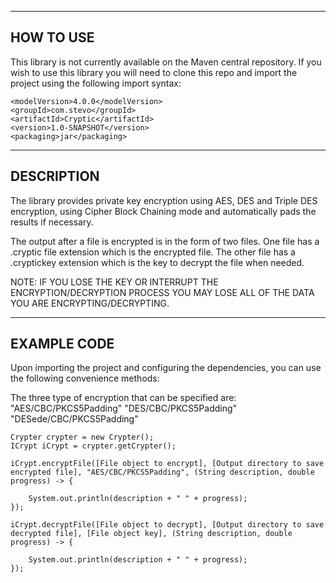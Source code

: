 --------------------
HOW TO USE
--------------------
This library is not currently available on the Maven central repository. If you wish to use this 
library you will need to clone this repo and import the project using the following import 
syntax:

```
<modelVersion>4.0.0</modelVersion>
<groupId>com.stevo</groupId>
<artifactId>Cryptic</artifactId>
<version>1.0-SNAPSHOT</version>
<packaging>jar</packaging>
```

--------------------
DESCRIPTION
--------------------
The library provides private key encryption using AES, DES and Triple DES encryption, using Cipher Block Chaining mode and 
automatically pads the results if necessary.

The output after a file is encrypted is in the form of two files. One file has a .cryptic file extension which is the 
encrypted file. The other file has a .cryptickey extension which is the key to decrypt the file when needed.

NOTE: IF YOU LOSE THE KEY OR INTERRUPT THE ENCRYPTION/DECRYPTION PROCESS YOU MAY LOSE ALL OF THE DATA YOU ARE 
ENCRYPTING/DECRYPTING.

--------------------
EXAMPLE CODE
--------------------
Upon importing the project and configuring the dependencies, you can use the following convenience methods:

The three type of encryption that can be specified are:
"AES/CBC/PKCS5Padding"
"DES/CBC/PKCS5Padding"
"DESede/CBC/PKCS5Padding"

```
Crypter crypter = new Crypter();
ICrypt iCrypt = crypter.getCrypter();

iCrypt.encryptFile([File object to encrypt], [Output directory to save encrypted file], "AES/CBC/PKCS5Padding", (String description, double progress) -> {

    System.out.println(description + " " + progress);
});

iCrypt.decryptFile([File object to decrypt], [Output directory to save decrypted file], [File object key], (String description, double progress) -> {

    System.out.println(description + " " + progress);
});
```
